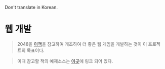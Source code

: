 Don't translate in Korean.

웹 개발
=======
>2048을
>[이책](https://thebook.io/080270/, "책")을 참고하여 개조하여 더 좋은 웹 게임을 개발하는 것이 이 프로젝트의 목표이다.

>이때 참고할 책의 예제소스는
>[이곳](https://project-dy.github.io/Noneinformation-0x1-/Link_%EC%98%88%EC%A0%9C/, "예제")에 링크 되어 있다.
